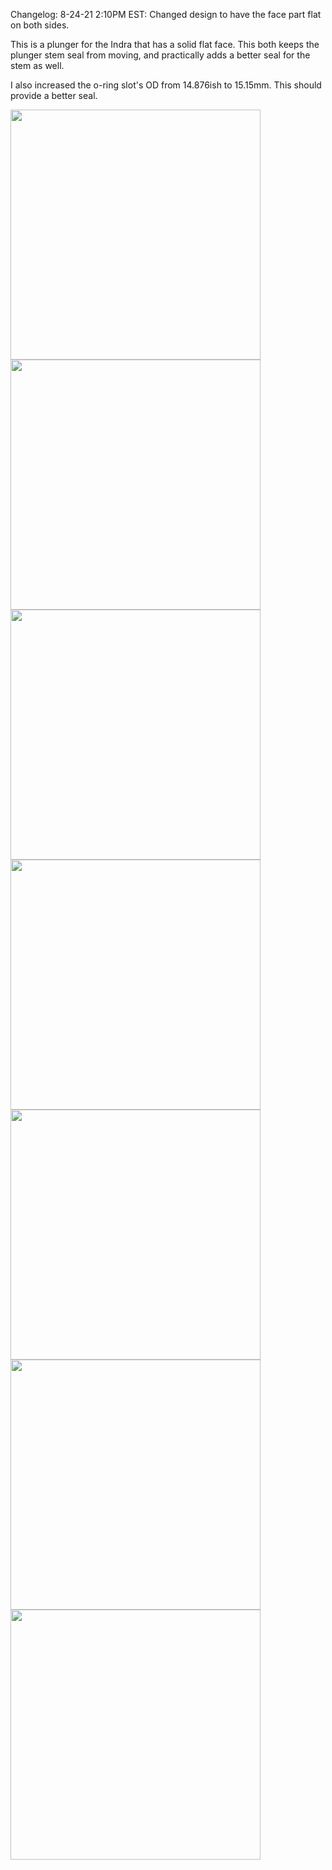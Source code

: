 Changelog: 8-24-21 2:10PM EST: Changed design to have the face part flat on both sides.

This is a plunger for the Indra that has a solid flat face. This both keeps the plunger stem seal from moving, and practically adds a better seal for the stem as well.

I also increased the o-ring slot's OD from 14.876ish to 15.15mm. This should provide a better seal.

<img src="FlatFacePlunger_Face_2.png" style="width:400px;">

<img src="FlatFacePlunger_PStem_2.png" style="width:400px;">

<img src="IndraFlatFacePlunger1.png" style="width:400px;">

<img src="IndraFlatFacePlunger2.png" style="width:400px;">

<img src="IndraFlatFacePlunger3.png" style="width:400px;">

<img src="IndraFlatFacePlunger4.png" style="width:400px;">

<img src="IndraFlatFacePlunger5.PNG" style="width:400px;">
